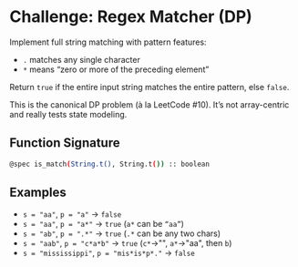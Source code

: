 # Challenge: Regex Matcher (DP)

Implement full string matching with pattern features:

- `.` matches any single character
- `*` means “zero or more of the preceding element”

Return `true` if the entire input string matches the entire pattern, else `false`.

This is the canonical DP problem (à la LeetCode #10). It’s not array-centric and really tests state modeling.

## Function Signature

```sh
@spec is_match(String.t(), String.t()) :: boolean
```

## Examples

- `s = "aa"`, `p = "a"` → `false`
- `s = "aa"`, `p = "a*"` → `true` (`a*` can be `“aa”`)
- `s = "ab"`, `p = ".*"` → `true` (`.*` can be any two chars)
- `s = "aab"`, `p = "c*a*b"` → `true` (`c*`→"", `a*`→"aa", then `b`)
- `s = "mississippi"`, `p = "mis*is*p*."` → `false`
